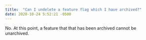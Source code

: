 ```yaml
---
title:  "Can I undelete a feature flag which I have archived?"
date: 2020-10-24 5:52:21 -0500
---
```


No. At this point, a feature that that has been archived cannot be unarchived.